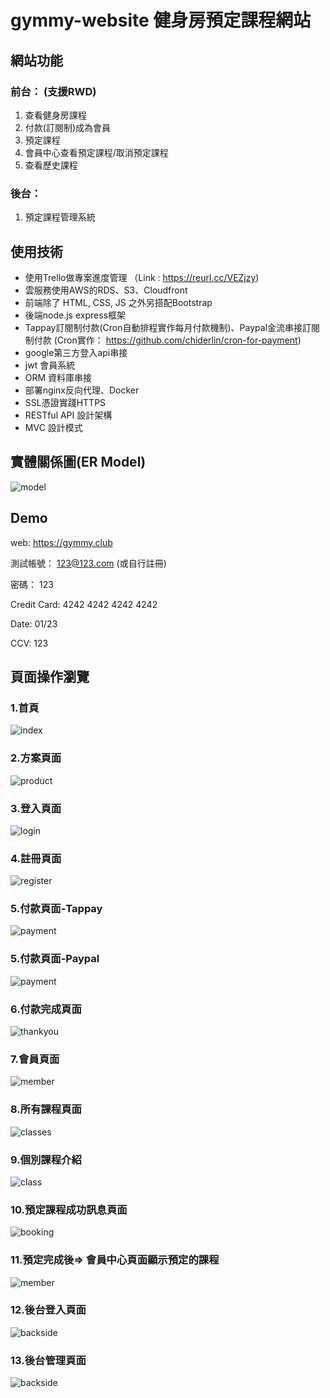 # gymmy-website 健身房預定課程網站

## 網站功能
### 前台： (支援RWD)
1. 查看健身房課程
2. 付款(訂閱制)成為會員
3. 預定課程
4. 會員中心查看預定課程/取消預定課程
5. 查看歷史課程
### 後台：
1. 預定課程管理系統

## 使用技術
- 使用Trello做專案進度管理 （Link : https://reurl.cc/VEZjzy)
- 雲服務使用AWS的RDS、S3、Cloudfront
- 前端除了 HTML, CSS, JS 之外另搭配Bootstrap
- 後端node.js express框架
- Tappay訂閱制付款(Cron自動排程實作每月付款機制)、Paypal金流串接訂閱制付款 (Cron實作： https://github.com/chiderlin/cron-for-payment)
- google第三方登入api串接
- jwt 會員系統
- ORM 資料庫串接
- 部署nginx反向代理、Docker
- SSL憑證實踐HTTPS
- RESTful API 設計架構
- MVC 設計模式

## 實體關係圖(ER Model)
![model](./github-png/ER_model.png)

## Demo
web: https://gymmy.club

測試帳號： 123@123.com (或自行註冊)

密碼： 123

Credit Card: 4242 4242 4242 4242

Date: 01/23

CCV: 123

## 頁面操作瀏覽
### 1.首頁
![index](./github-png/1-1index.jpeg)

<!-- #### 首頁RWD:
![index](./github-png/1-2index.jpeg) -->

### 2.方案頁面
![product](./github-png/1-3product.jpeg)

<!-- #### 方案頁面RWD:
![product](./github-png/1-4product.jpeg) -->

### 3.登入頁面
![login](./github-png/2-1login.png)

### 4.註冊頁面
![register](./github-png/3-1register.jpeg)

<!-- #### 註冊頁面RWD:
![register](./github-png/3-2register.jpeg) -->

### 5.付款頁面-Tappay
![payment](./github-png/4-1payment.jpeg)

### 5.付款頁面-Paypal
![payment](./github-png/4-3payment.jpeg)

<!-- #### 付款頁面RWD:
![payment](./github-png/4-2payment.jpeg) -->

### 6.付款完成頁面
![thankyou](./github-png/5-1thankyou.png)

### 7.會員頁面
![member](./github-png/6-1member.jpeg)

### 8.所有課程頁面
![classes](./github-png/7-1classes.jpeg)

<!-- #### 所有課程頁面RWD:
![classes](./github-png/7-2classes.png) -->

### 9.個別課程介紹
![class](./github-png/8-1class.jpeg)

<!-- #### 個別課程頁面RWD:
![class](./github-png/8-2class.jpeg) -->

### 10.預定課程成功訊息頁面
![booking](./github-png/9-1booking.png)

### 11.預定完成後=> 會員中心頁面顯示預定的課程
![member](./github-png/10-1update-mem.jpeg)

<!-- ### 會員中心頁面RWD:
![member](./github-png/10-2update-mem.jpeg) -->

### 12.後台登入頁面
![backside](./github-png/11-1backside-login.jpeg)

### 13.後台管理頁面
![backside](./github-png/12-1backside.jpeg)